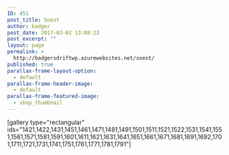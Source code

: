 ```yaml
---
ID: 451
post_title: Soest
author: badger
post_date: 2017-03-02 13:08:23
post_excerpt: ""
layout: page
permalink: >
  http://badgersdriftwp.azurewebsites.net/soest/
published: true
parallax-frame-layout-option:
  - default
parallax-frame-header-image:
  - default
parallax-frame-featured-image:
  - shop_thumbnail
---
```

[gallery type="rectangular" ids="1421,1422,1431,1451,1461,1471,1481,1491,1501,1511,1521,1522,1531,1541,1551,1561,1571,1581,1591,1601,1611,1621,1631,1641,1651,1661,1671,1681,1691,1692,1701,1711,1721,1731,1741,1751,1761,1771,1781,1791"]